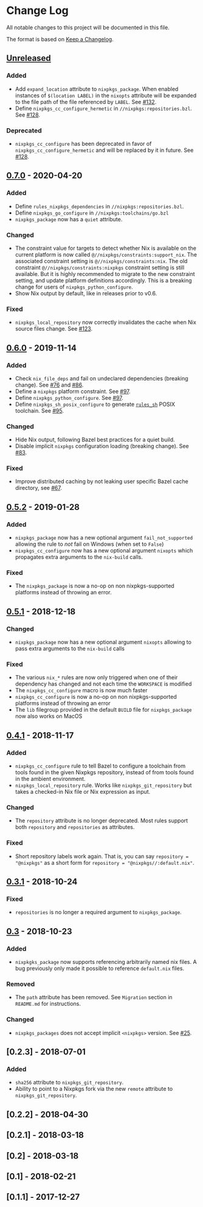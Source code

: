 # Change Log

All notable changes to this project will be documented in this file.

The format is based on [Keep a Changelog](https://keepachangelog.com/).

## [Unreleased]

[Unreleased]: https://github.com/tweag/rules_nixpkgs/compare/v0.7.0...HEAD

### Added

- Add `expand_location` attribute to `nixpkgs_package`. When enabled instances
  of `$(location LABEL)` in the `nixopts` attribute will be expanded to the
  file path of the file referenced by `LABEL`.
  See [#132][#132].
- Define `nixpkgs_cc_configure_hermetic` in `//nixpkgs:repositories.bzl`.
  See [#128][#128].

### Deprecated

- `nixpkgs_cc_configure` has been deprecated in favor of
  `nixpkgs_cc_configure_hermetic` and will be replaced by it in future.
  See [#128][#128].

[#128]: https://github.com/tweag/rules_nixpkgs/pull/128
[#132]: https://github.com/tweag/rules_nixpkgs/pull/132

## [0.7.0] - 2020-04-20

[0.7.0]: https://github.com/tweag/rules_nixpkgs/compare/v0.6.0...v0.7.0

### Added

- Define `rules_nixpkgs_dependencies` in `//nixpkgs:repositories.bzl`.
- Define `nixpkgs_go_configure` in `//nixpkgs:toolchains/go.bzl`
- `nixpkgs_package` now has a `quiet` attribute.

### Changed

- The constraint value for targets to detect whether Nix is available
  on the current platform is now called
  `@//nixpkgs/constraints:support_nix`. The associated constraint
  setting is `@//nixpkgs/constraints:nix`. The old constraint
  `@//nixpkgs/constraints:nixpkgs` constraint setting is still
  available. But it is highly recommended to migrate to the new
  constraint setting, and update platform definitions accordingly.
  This is a breaking change for users of `nixpkgs_python_configure`.
- Show Nix output by default, like in releases prior to v0.6.

### Fixed

- `nixpkgs_local_repository` now correctly invalidates the cache when
  Nix source files change. See
  [#123](https://github.com/tweag/rules_nixpkgs/issues/113).

## [0.6.0] - 2019-11-14

[0.6.0]: https://github.com/tweag/rules_nixpkgs/compare/v0.5.2...v0.6.0

### Added

- Check `nix_file_deps` and fail on undeclared dependencies (breaking change).
  See [#76][#76] and [#86][#86].
- Define a `nixpkgs` platform constraint. See [#97][#97].
- Define `nixpkgs_python_configure`. See [#97][#97].
- Define `nixpkgs_sh_posix_configure` to generate [`rules_sh`][rules_sh] POSIX
  toolchain. See [#95].

[#76]: https://github.com/tweag/rules_nixpkgs/pull/76
[#86]: https://github.com/tweag/rules_nixpkgs/pull/86
[#97]: https://github.com/tweag/rules_nixpkgs/pull/97
[#95]: https://github.com/tweag/rules_nixpkgs/pull/95
[rules_sh]: https://github.com/tweag/rules_sh

### Changed

- Hide Nix output, following Bazel best practices for a quiet build.
- Disable implicit `nixpkgs` configuration loading (breaking change).
  See [#83](https://github.com/tweag/rules_nixpkgs/pull/83).

### Fixed

- Improve distributed caching by not leaking user specific Bazel cache
  directory, see [#67](https://github.com/tweag/rules_nixpkgs/pull/67).

## [0.5.2] - 2019-01-28

[0.5.2]: https://github.com/tweag/rules_nixpkgs/compare/v0.5.1...v0.5.2

### Added
- `nixpkgs_package` now has a new optional argument `fail_not_supported`
  allowing the rule to _not_ fail on Windows (when set to `False`)
- `nixpkgs_cc_configure` now has a new optional argument `nixopts` which
  propagates extra arguments to the `nix-build` calls.

### Fixed
- The `nixpkgs_package` is now a no-op on non nixpkgs-supported platforms
  instead of throwing an error.

## [0.5.1] - 2018-12-18

[0.5.1]: https://github.com/tweag/rules_nixpkgs/compare/v0.4.1...v0.5.1

### Changed

- `nixpkgs_package` now has a new optional argument `nixopts`
  allowing to pass extra arguments to the `nix-build` calls

### Fixed

- The various `nix_*` rules are now only triggered when one of their dependency
  has changed and not each time the `WORKSPACE` is modified
- The `nixpkgs_cc_configure` macro is now much faster
- `nixpkgs_cc_configure` is now a no-op on non nixpkgs-supported platforms
  instead of throwing an error
- The `lib` filegroup provided in the default `BUILD` file for
  `nixpkgs_package` now also works on MacOS

## [0.4.1] - 2018-11-17

[0.4.1]: https://github.com/tweag/rules_nixpkgs/compare/v0.3.1...v0.4.1

### Added

* `nixpkgs_cc_configure` rule to tell Bazel to configure a toolchain
  from tools found in the given Nixpkgs repository, instead of from
  tools found in the ambient environment.
* `nixpkgs_local_repository` rule. Works like `nixpkgs_git_repository`
  but takes a checked-in Nix file or Nix expression as input.

### Changed

* The `repository` attribute is no longer deprecated. Most rules
  support both `repository` and `repositories` as attributes.

### Fixed

* Short repository labels work again. That is, you can say `repository
  = "@nixpkgs"` as a short form for `repository =
  "@nixpkgs//:default.nix"`.

## [0.3.1] - 2018-10-24

[0.3.1]: https://github.com/tweag/rules_nixpkgs/compare/v0.3.0...v0.3.1

### Fixed

* `repositories` is no longer a required argument to `nixpkgs_package`.

## [0.3] - 2018-10-23

[0.3]: https://github.com/tweag/rules_nixpkgs/compare/v0.2.3...v0.3

### Added

* `nixpkgks_package` now supports referencing arbitrarily named nix
  files. A bug previously only made it possible to reference
  `default.nix` files.

### Removed

* The `path` attribute has been removed. See `Migration` section
  in `README.md` for instructions.

### Changed

* `nixpkgs_packages` does not accept implicit `<nixpkgs>` version. See
   [#25](https://github.com/tweag/rules_nixpkgs/pull/25).

## [0.2.3] - 2018-07-01

### Added

* `sha256` attribute to `nixpkgs_git_repository`.
* Ability to point to a Nixpkgs fork via the new `remote` attribute to
  `nixpkgs_git_repository`.

## [0.2.2] - 2018-04-30

## [0.2.1] - 2018-03-18

## [0.2] - 2018-03-18

## [0.1] - 2018-02-21

## [0.1.1] - 2017-12-27
